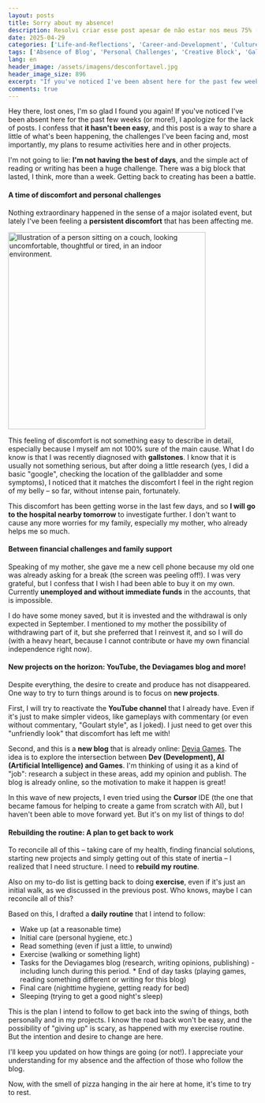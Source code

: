 ```yaml
---
layout: posts
title: Sorry about my absence!
description: Resolvi criar esse post apesar de não estar nos meus 75% (comum)
date: 2025-04-29
categories: ['Life-and-Reflections', 'Career-and-Development', 'Culture-and-Leisure']
tags: ['Absence of Blog', 'Personal Challenges', 'Creative Block', 'Gallstones', 'Health', 'Unemployment', 'YouTube', 'Deva Games', 'New Blog', 'Development', 'AI', 'Games', 'IDE Cursor', 'Routine', 'Exercises', 'Walking', 'Sleep', 'personal rants', 'health', 'routine']
lang: en
header_image: /assets/imagens/desconfortavel.jpg
header_image_size: 896
excerpt: "If you've noticed I've been absent here for the past few weeks (or more!), I apologize for the la..."
comments: true
---
```

Hey there, lost ones, I'm so glad I found you again! If you've noticed I've been absent here for the past few weeks (or more!), I apologize for the lack of posts. I confess that **it hasn't been easy**, and this post is a way to share a little of what's been happening, the challenges I've been facing and, most importantly, my plans to resume activities here and in other projects.

I'm not going to lie: **I'm not having the best of days**, and the simple act of reading or writing has been a huge challenge. There was a big block that lasted, I think, more than a week. Getting back to creating has been a battle.

#### A time of discomfort and personal challenges

Nothing extraordinary happened in the sense of a major isolated event, but lately I've been feeling a **persistent discomfort** that has been affecting me.

<img loading='lazy' alt="Illustration of a person sitting on a couch, looking uncomfortable, thoughtful or tired, in an indoor environment." src="{{ '/assets/imagens/desconfortavel.jpg' | relative_url }}" width="400" height="400">

This feeling of discomfort is not something easy to describe in detail, especially because I myself am not 100% sure of the main cause. What I do know is that I was recently diagnosed with **gallstones**. I know that it is usually not something serious, but after doing a little research (yes, I did a basic "google", checking the location of the gallbladder and some symptoms), I noticed that it matches the discomfort I feel in the right region of my belly – so far, without intense pain, fortunately.

This discomfort has been getting worse in the last few days, and so **I will go to the hospital nearby tomorrow** to investigate further. I don't want to cause any more worries for my family, especially my mother, who already helps me so much.

#### Between financial challenges and family support

Speaking of my mother, she gave me a new cell phone because my old one was already asking for a break (the screen was peeling off!). I was very grateful, but I confess that I wish I had been able to buy it on my own. Currently **unemployed and without immediate funds** in the accounts, that is impossible.

I do have some money saved, but it is invested and the withdrawal is only expected in September. I mentioned to my mother the possibility of withdrawing part of it, but she preferred that I reinvest it, and so I will do (with a heavy heart, because I cannot contribute or have my own financial independence right now).

#### New projects on the horizon: YouTube, the Deviagames blog and more!

Despite everything, the desire to create and produce has not disappeared. One way to try to turn things around is to focus on **new projects**.

First, I will try to reactivate the **YouTube channel** that I already have. Even if it's just to make simpler videos, like gameplays with commentary (or even without commentary, "Goulart style", as I joked). I just need to get over this "unfriendly look" that discomfort has left me with!

Second, and this is a **new blog** that is already online: [Devia Games](https://deviagames.netlify.app/). The idea is to explore the intersection between **Dev (Development), AI (Artificial Intelligence) and Games**. I'm thinking of using it as a kind of "job": research a subject in these areas, add my opinion and publish. The blog is already online, so the motivation to make it happen is great!

In this wave of new projects, I even tried using the **Cursor** IDE (the one that became famous for helping to create a game from scratch with AI), but I haven't been able to move forward yet. But it's on my list of things to do!

#### Rebuilding the routine: A plan to get back to work

To reconcile all of this – taking care of my health, finding financial solutions, starting new projects and simply getting out of this state of inertia – I realized that I need structure. I need to **rebuild my routine**.

Also on my to-do list is getting back to doing **exercise**, even if it's just an initial walk, as we discussed in the previous post. Who knows, maybe I can reconcile all of this?

Based on this, I drafted a **daily routine** that I intend to follow:

* Wake up (at a reasonable time)
* Initial care (personal hygiene, etc.)
* Read something (even if just a little, to unwind)
* Exercise (walking or something light)
* Tasks for the Deviagames blog (research, writing opinions, publishing) - including lunch during this period. * End of day tasks (playing games, reading something different or writing for this blog)
* Final care (nighttime hygiene, getting ready for bed)
* Sleeping (trying to get a good night's sleep)

This is the plan I intend to follow to get back into the swing of things, both personally and in my projects. I know the road back won't be easy, and the possibility of "giving up" is scary, as happened with my exercise routine. But the intention and desire to change are here.

I'll keep you updated on how things are going (or not!). I appreciate your understanding for my absence and the affection of those who follow the blog.

Now, with the smell of pizza hanging in the air here at home, it's time to try to rest.